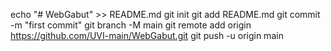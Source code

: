 echo "# WebGabut" >> README.md
git init
git add README.md
git commit -m "first commit"
git branch -M main
git remote add origin https://github.com/UVI-main/WebGabut.git
git push -u origin main
